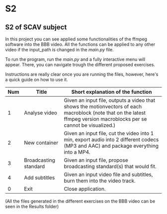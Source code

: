 # S2
## S2 of SCAV subject
In this project you can see applied some functionalities of the ffmpeg software into the BBB video. All the functions can be applied to any other video if the input_path is changed in the *main.py* file.

To run the program, run the *main.py* and a fully interactive menu will appear. There, you can navigate trough the different proposed exercises.

Instructions are really clear once you are running the files, however, here's a quick guide on how to use it.

| Num | Title         | Short explanation of the function                                                                                                                |
|-----|---------------|--------------------------------------------------------------------------------------------------------------------------------------------------|
| 1   | Analyse video     | Given an input file, outputs a video that shows the motionvectors of each macroblock (note that on the latest ffmpeg version macroblocks per se cannot be visualized.) |
| 2   | New container | Given an input file, cut the video into 1 min, export audio into 2 different codecs (MP3 and AAC) and package everything into a MP4. |
| 3   | Broadcasting standard  | Given an input file, propose broadcasting standard(s) that would fit.               |
| 4   | Add subtitles  | Given an input video file and subtitles, burn them into the video track. |
| 0   | Exit          | Close application. |

(All the files generated in the different exercises on the BBB video can be seen in the Results folder)
